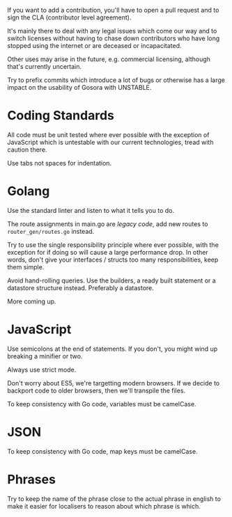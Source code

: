 If you want to add a contribution, you'll have to open a pull request and to sign the CLA (contributor level agreement).

It's mainly there to deal with any legal issues which come our way and to switch licenses without having to chase down contributors who have long stopped using the internet or are deceased or incapacitated.

Other uses may arise in the future, e.g. commercial licensing, although that's currently uncertain.

Try to prefix commits which introduce a lot of bugs or otherwise has a large impact on the usability of Gosora with UNSTABLE.

# Coding Standards

All code must be unit tested where ever possible with the exception of JavaScript which is untestable with our current technologies, tread with caution there.

Use tabs not spaces for indentation.

# Golang

Use the standard linter and listen to what it tells you to do.

The route assignments in main.go are *legacy code*, add new routes to `router_gen/routes.go` instead.

Try to use the single responsibility principle where ever possible, with the exception for if doing so will cause a large performance drop. In other words, don't give your interfaces / structs too many responsibilities, keep them simple.

Avoid hand-rolling queries. Use the builders, a ready built statement or a datastore structure instead. Preferably a datastore.

More coming up.

# JavaScript

Use semicolons at the end of statements. If you don't, you might wind up breaking a minifier or two.

Always use strict mode.

Don't worry about ES5, we're targetting modern browsers. If we decide to backport code to older browsers, then we'll transpile the files.

To keep consistency with Go code, variables must be camelCase.

# JSON

To keep consistency with Go code, map keys must be camelCase.

# Phrases

Try to keep the name of the phrase close to the actual phrase in english to make it easier for localisers to reason about which phrase is which.

